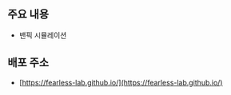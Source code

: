 ## 주요 내용

- 밴픽 시뮬레이션

## 배포 주소

- [https://fearless-lab.github.io/](https://fearless-lab.github.io/)
